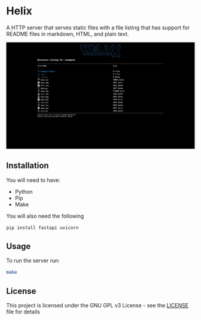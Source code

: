# Helix

A HTTP server that serves static files with a file listing that has support for README files in markdown, HTML, and plain text.

![demo](img/demo.png)

## Installation

You will need to have:
- Python
- Pip
- Make

You will also need the following
```bash
pip install fastapi uvicorn
```


## Usage

To run the server run:
```bash
make
```

## License

This project is licensed under the GNU GPL v3 License - see the [LICENSE](LICENSE) file for details